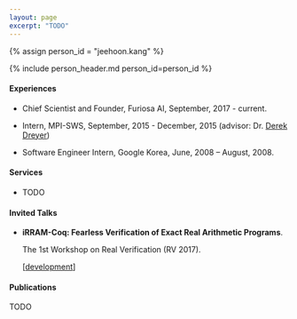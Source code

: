```yaml
---
layout: page
excerpt: "TODO"
---
```


{% assign person_id = "jeehoon.kang" %}

{% include person_header.md person_id=person_id %}


#### Experiences

- Chief Scientist and Founder, Furiosa AI, September, 2017 - current.

- Intern, MPI-SWS, September, 2015 - December, 2015 (advisor: Dr. [Derek Dreyer](https://people.mpi-sws.org/~dreyer/))

- Software Engineer Intern, Google Korea, June, 2008 – August, 2008.


#### Services

- TODO


#### Invited Talks

- **iRRAM-Coq: Fearless Verification of Exact Real Arithmetic Programs**.

  The 1st Workshop on Real Verification (RV 2017).

  \[[development](https://github.com/jeehoonkang/iRRAM-coq)\]


#### Publications

TODO
